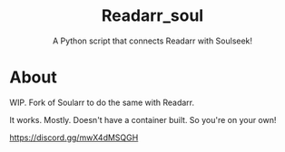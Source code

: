 

<h1 align="center">Readarr_soul</h1>
<p align="center">
  A Python script that connects Readarr with Soulseek!
</p>



# About

WIP. Fork of Soularr to do the same with Readarr.

It works. Mostly. Doesn't have a container built. So you're on your own!

https://discord.gg/mwX4dMSQGH
